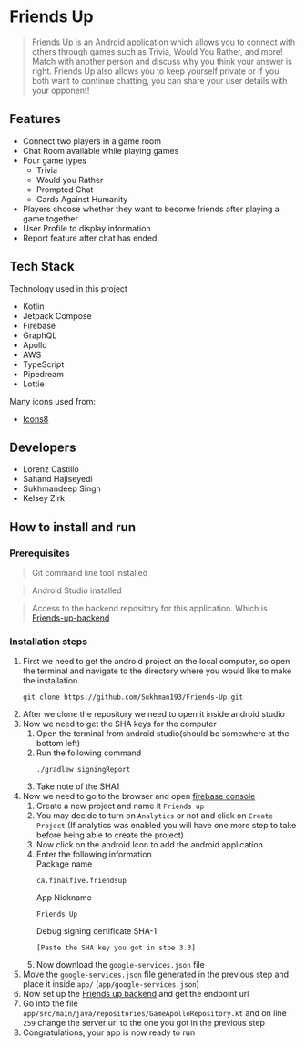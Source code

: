 # Friends Up
> Friends Up is an Android application which allows you to connect with others through games such as Trivia, Would You Rather, and more! Match with another person and discuss why you think your answer is right. Friends Up also allows you to keep yourself private or if you both want to continue chatting, you can share your user details with your opponent!

## Features
- Connect two players in a game room
- Chat Room available while playing games
- Four game types
	- Trivia
	- Would you Rather
	- Prompted Chat
	- Cards Against Humanity
- Players choose whether they want to become friends after playing a game together
- User Profile to display information
- Report feature after chat has ended


## Tech Stack
Technology used in this project
- Kotlin
- Jetpack Compose
- Firebase
- GraphQL
- Apollo 
- AWS 
- TypeScript
- Pipedream
- Lottie

Many icons used from: 
- [Icons8](https://icons8.com/icons/)

## Developers
- Lorenz Castillo
- Sahand Hajiseyedi
- Sukhmandeep Singh
- Kelsey Zirk

## How to install and run
### Prerequisites
> Git command line tool installed

> Android Studio installed

> Access to the backend repository for this application.
Which is [Friends-up-backend](https://github.com/Sukhman193/friends-up-backend)

### Installation steps
1. First we need to get the android project on the local computer, so open the terminal and navigate to the directory where you would like to make the installation.
    ```
    git clone https://github.com/Sukhman193/Friends-Up.git
    ```
2. After we clone the repository we need to open it inside android studio
3. Now we need to get the SHA keys for the computer
	1. Open the terminal from android studio(should be somewhere at the bottom left)
	2. Run the following command
	    ```
        ./gradlew signingReport
        ```
	3. Take note of the SHA1
4. Now we need to go to the browser and open [firebase console](https://console.firebase.google.com/)
	1. Create a new project and name it `Friends up`
	2. You may decide to turn on `Analytics` or not and click on `Create Project` (If analytics was enabled you will have one more step to take before being able to create the project)
	3. Now click on the android Icon to add the android application
	4. Enter the following information  
	   Package name
	    ```
        ca.finalfive.friendsup
        ```
	   App Nickname
	    ```
        Friends Up
        ```
	   Debug signing certificate SHA-1
	    ```
        [Paste the SHA key you got in stpe 3.3]
        ```
	5. Now download the `google-services.json` file
5. Move the `google-services.json` file generated in the previous step and place it inside `app/` (`app/google-services.json`)
6. Now set up the [Friends up backend](https://github.com/Sukhman193/friends-up-backend) and get the endpoint url
7. Go into the file `app/src/main/java/repositories/GameApolloRepository.kt` and on line `259` change the server url to the one you got in the previous step
8. Congratulations, your app is now ready to run
    